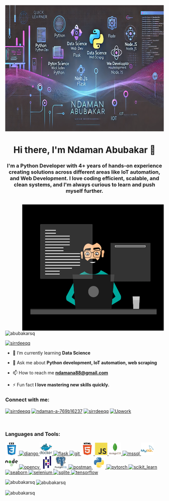 <a href="https://www.upwork.com/freelancers/~0107f636fb6e7bc8b0">
    <img src="https://github.com/Abubakarsq/abubakars/blob/main/banner.gif" alt="MasterHead" height="400">
</a>
<h1 align="center">Hi there, I'm Ndaman Abubakar 👋</h1>
<h3 align="center">I'm a Python Developer with 4+ years of hands-on experience creating solutions across different areas like IoT automation, and Web Development. I love coding efficient, scalable, and clean systems, and I'm always curious to learn and push myself further.</h3>
<br>
<img src="https://github.com/Abubakarsq/abubakars/blob/main/UI%20Developer.gif" align="right" alt="Coding" height="400" width=450>
<p align="left"> <img src="https://komarev.com/ghpvc/?username=abubakarsq&label=Profile%20views&color=0e75b6&style=flat" alt="abubakarsq" /> </p>

<p align="left"> <a href="https://twitter.com/sirrdeeqq" target="blank"><img src="https://img.shields.io/twitter/follow/sirrdeeqq?logo=twitter&style=for-the-badge" alt="sirrdeeqq" /></a> </p>

- 🌱 I’m currently learning **Data Science**

- 💬 Ask me about **Python development, IoT automation, web scraping**

- 📫 How to reach me **ndamana88@gmail.com**

- ⚡ Fun fact **I love mastering new skills quickly.**

<h3 align="left">Connect with me:</h3>
<p align="left">
<a href="https://twitter.com/sirrdeeqq" target="blank"><img align="center" src="https://raw.githubusercontent.com/rahuldkjain/github-profile-readme-generator/master/src/images/icons/Social/twitter.svg" alt="sirrdeeqq" height="30" width="40" /></a>
<a href="https://linkedin.com/in/ndaman-a-769b16237" target="blank"><img align="center" src="https://raw.githubusercontent.com/rahuldkjain/github-profile-readme-generator/master/src/images/icons/Social/linked-in-alt.svg" alt="ndaman-a-769b16237" height="30" width="40" /></a>
<a href="https://instagram.com/sirrdeeqq" target="blank"><img align="center" src="https://raw.githubusercontent.com/rahuldkjain/github-profile-readme-generator/master/src/images/icons/Social/instagram.svg" alt="sirrdeeqq" height="30" width="40" /></a>
<a href="https://www.upwork.com/freelancers/~0107f636fb6e7bc8b0" target="_blank">
    <img align="center" src="https://www.citypng.com/public/uploads/preview/upwork-round-logo-icon-png-7017516949686332n4bo69bd8.png" alt="Upwork" height="30" width="40" />
</a>
</p>
<br>

<h3 align="left">Languages and Tools:</h3>
<p align="left"> <a href="https://www.w3schools.com/css/" target="_blank" rel="noreferrer"> <img src="https://raw.githubusercontent.com/devicons/devicon/master/icons/css3/css3-original-wordmark.svg" alt="css3" width="40" height="40"/> </a> <a href="https://www.djangoproject.com/" target="_blank" rel="noreferrer"> <img src="https://cdn.worldvectorlogo.com/logos/django.svg" alt="django" width="40" height="40"/> </a> <a href="https://www.docker.com/" target="_blank" rel="noreferrer"> <img src="https://raw.githubusercontent.com/devicons/devicon/master/icons/docker/docker-original-wordmark.svg" alt="docker" width="40" height="40"/> </a> <a href="https://flask.palletsprojects.com/" target="_blank" rel="noreferrer"> <img src="https://www.vectorlogo.zone/logos/pocoo_flask/pocoo_flask-icon.svg" alt="flask" width="40" height="40"/> </a> <a href="https://git-scm.com/" target="_blank" rel="noreferrer"> <img src="https://www.vectorlogo.zone/logos/git-scm/git-scm-icon.svg" alt="git" width="40" height="40"/> </a> <a href="https://www.w3.org/html/" target="_blank" rel="noreferrer"> <img src="https://raw.githubusercontent.com/devicons/devicon/master/icons/html5/html5-original-wordmark.svg" alt="html5" width="40" height="40"/> </a> <a href="https://developer.mozilla.org/en-US/docs/Web/JavaScript" target="_blank" rel="noreferrer"> <img src="https://raw.githubusercontent.com/devicons/devicon/master/icons/javascript/javascript-original.svg" alt="javascript" width="40" height="40"/> </a> <a href="https://www.mongodb.com/" target="_blank" rel="noreferrer"> <img src="https://raw.githubusercontent.com/devicons/devicon/master/icons/mongodb/mongodb-original-wordmark.svg" alt="mongodb" width="40" height="40"/> </a> <a href="https://www.microsoft.com/en-us/sql-server" target="_blank" rel="noreferrer"> <img src="https://www.svgrepo.com/show/303229/microsoft-sql-server-logo.svg" alt="mssql" width="40" height="40"/> </a> <a href="https://www.mysql.com/" target="_blank" rel="noreferrer"> <img src="https://raw.githubusercontent.com/devicons/devicon/master/icons/mysql/mysql-original-wordmark.svg" alt="mysql" width="40" height="40"/> </a> <a href="https://nodejs.org" target="_blank" rel="noreferrer"> <img src="https://raw.githubusercontent.com/devicons/devicon/master/icons/nodejs/nodejs-original-wordmark.svg" alt="nodejs" width="40" height="40"/> </a> <a href="https://opencv.org/" target="_blank" rel="noreferrer"> <img src="https://www.vectorlogo.zone/logos/opencv/opencv-icon.svg" alt="opencv" width="40" height="40"/> </a> <a href="https://pandas.pydata.org/" target="_blank" rel="noreferrer"> <img src="https://raw.githubusercontent.com/devicons/devicon/2ae2a900d2f041da66e950e4d48052658d850630/icons/pandas/pandas-original.svg" alt="pandas" width="40" height="40"/> </a> <a href="https://www.postgresql.org" target="_blank" rel="noreferrer"> <img src="https://raw.githubusercontent.com/devicons/devicon/master/icons/postgresql/postgresql-original-wordmark.svg" alt="postgresql" width="40" height="40"/> </a> <a href="https://postman.com" target="_blank" rel="noreferrer"> <img src="https://www.vectorlogo.zone/logos/getpostman/getpostman-icon.svg" alt="postman" width="40" height="40"/> </a> <a href="https://www.python.org" target="_blank" rel="noreferrer"> <img src="https://raw.githubusercontent.com/devicons/devicon/master/icons/python/python-original.svg" alt="python" width="40" height="40"/> </a> <a href="https://pytorch.org/" target="_blank" rel="noreferrer"> <img src="https://www.vectorlogo.zone/logos/pytorch/pytorch-icon.svg" alt="pytorch" width="40" height="40"/> </a> <a href="https://scikit-learn.org/" target="_blank" rel="noreferrer"> <img src="https://upload.wikimedia.org/wikipedia/commons/0/05/Scikit_learn_logo_small.svg" alt="scikit_learn" width="40" height="40"/> </a> <a href="https://seaborn.pydata.org/" target="_blank" rel="noreferrer"> <img src="https://seaborn.pydata.org/_images/logo-mark-lightbg.svg" alt="seaborn" width="40" height="40"/> </a> <a href="https://www.selenium.dev" target="_blank" rel="noreferrer"> <img src="https://raw.githubusercontent.com/detain/svg-logos/780f25886640cef088af994181646db2f6b1a3f8/svg/selenium-logo.svg" alt="selenium" width="40" height="40"/> </a> <a href="https://www.sqlite.org/" target="_blank" rel="noreferrer"> <img src="https://www.vectorlogo.zone/logos/sqlite/sqlite-icon.svg" alt="sqlite" width="40" height="40"/> </a> <a href="https://www.tensorflow.org" target="_blank" rel="noreferrer"> <img src="https://www.vectorlogo.zone/logos/tensorflow/tensorflow-icon.svg" alt="tensorflow" width="40" height="40"/> </a> </p>

<p><img align="left" src="https://github-readme-stats.vercel.app/api/top-langs?username=abubakarsq&show_icons=true&locale=en&layout=compact" alt="abubakarsq" /></p>

<p>&nbsp;<img align="center" src="https://github-readme-stats.vercel.app/api?username=abubakarsq&show_icons=true&locale=en" alt="abubakarsq" /></p>

<p><img align="center" src="https://github-readme-streak-stats.herokuapp.com/?user=abubakarsq&" alt="abubakarsq" /></p>

